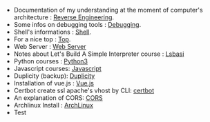 <!-- TITLE: Documentation -->
<!-- SUBTITLE: All documentations i need to create for understand or remember -->

- Documentation of my understanding at the moment of computer's architecture : [Reverse Engineering](reverse-engineering).
- Some infos on debugging tools : [Debugging](debugging).
- Shell's informations : [Shell](shell).
- For a nice top : [Top](top).
- Web Server : [Web Server](web-server)
- Notes about Let's Build A Simple Interpreter course : [Lsbasi](lets-build-a-simple-interpreter)
- Python courses : [Python3](python-3)
- Javascript courses: [Javascript](javascript)
- Duplicity (backup): [Duplicity](duplicity)
- Installation of vue.js : [Vue.js](vue-js)
- Certbot create ssl apache's vhost by CLI: [certbot](certbot)
- An explanation of CORS: [CORS](cors)
- Archlinux Install : [ArchLinux](archlinux) 
- Test